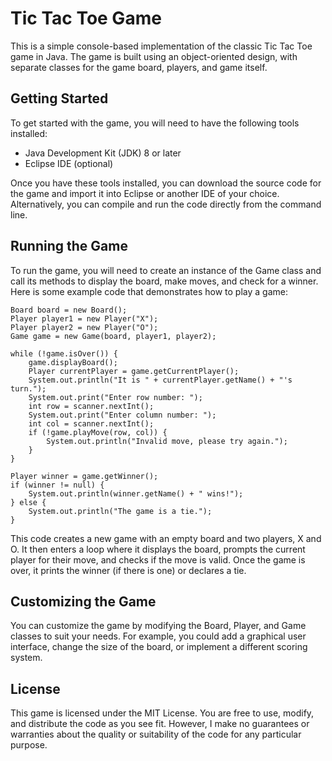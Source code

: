 # Tic Tac Toe Game
This is a simple console-based implementation of the classic Tic Tac Toe game in Java. The game is built using an object-oriented design, with separate classes for the game board, players, and game itself.

## Getting Started
To get started with the game, you will need to have the following tools installed:

* Java Development Kit (JDK) 8 or later
* Eclipse IDE (optional)

Once you have these tools installed, you can download the source code for the game and import it into Eclipse or another IDE of your choice. Alternatively, you can compile and run the code directly from the command line.

## Running the Game
To run the game, you will need to create an instance of the Game class and call its methods to display the board, make moves, and check for a winner. Here is some example code that demonstrates how to play a game:

~~~
Board board = new Board();
Player player1 = new Player("X");
Player player2 = new Player("O");
Game game = new Game(board, player1, player2);

while (!game.isOver()) {
    game.displayBoard();
    Player currentPlayer = game.getCurrentPlayer();
    System.out.println("It is " + currentPlayer.getName() + "'s turn.");
    System.out.print("Enter row number: ");
    int row = scanner.nextInt();
    System.out.print("Enter column number: ");
    int col = scanner.nextInt();
    if (!game.playMove(row, col)) {
        System.out.println("Invalid move, please try again.");
    }
}

Player winner = game.getWinner();
if (winner != null) {
    System.out.println(winner.getName() + " wins!");
} else {
    System.out.println("The game is a tie.");
}
~~~

This code creates a new game with an empty board and two players, X and O. It then enters a loop where it displays the board, prompts the current player for their move, and checks if the move is valid. Once the game is over, it prints the winner (if there is one) or declares a tie.

## Customizing the Game
You can customize the game by modifying the Board, Player, and Game classes to suit your needs. For example, you could add a graphical user interface, change the size of the board, or implement a different scoring system.

## License
This game is licensed under the MIT License. You are free to use, modify, and distribute the code as you see fit. However, I make no guarantees or warranties about the quality or suitability of the code for any particular purpose.
